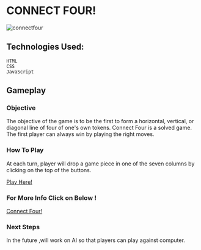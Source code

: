 # CONNECT FOUR!

![connectfour](https://i.imgur.com/XnfwQc5.png)           

## Technologies Used:
    HTML
    CSS
    JavaScript

## Gameplay
### Objective
The objective of the game is to be the first to form a horizontal, vertical, or diagonal line of four of one's own tokens. Connect Four is a solved game. The first player can always win by playing the right moves.

### How To Play
At each turn, player will drop a game piece in one of the seven columns by clicking on the top of the buttons.

[Play Here!](https://seir-project1.netlify.app)

###  For More Info Click on Below !                                  
[Connect Four!](https://en.wikipedia.org/wiki/Connect_Four)

### Next Steps
In the future ,will work on AI so that players can play against computer.